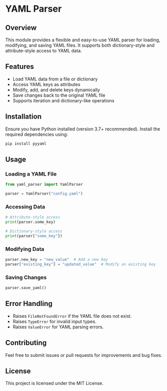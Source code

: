 # YAML Parser

## Overview
This module provides a flexible and easy-to-use YAML parser for loading, modifying, and saving YAML files. It supports both dictionary-style and attribute-style access to YAML data.

## Features
- Load YAML data from a file or dictionary
- Access YAML keys as attributes
- Modify, add, and delete keys dynamically
- Save changes back to the original YAML file
- Supports iteration and dictionary-like operations

## Installation
Ensure you have Python installed (version 3.7+ recommended). Install the required dependencies using:

```sh
pip install pyyaml
```

## Usage
### Loading a YAML File
```python
from yaml_parser import YamlParser

parser = YamlParser("config.yaml")
```

### Accessing Data
```python
# Attribute-style access
print(parser.some_key)

# Dictionary-style access
print(parser["some_key"])
```

### Modifying Data
```python
parser.new_key = "new_value"  # Add a new key
parser["existing_key"] = "updated_value"  # Modify an existing key
```

### Saving Changes
```python
parser.save_yaml()
```

## Error Handling
- Raises `FileNotFoundError` if the YAML file does not exist.
- Raises `TypeError` for invalid input types.
- Raises `ValueError` for YAML parsing errors.

## Contributing
Feel free to submit issues or pull requests for improvements and bug fixes.

## License
This project is licensed under the MIT License.